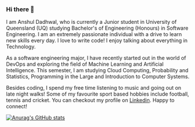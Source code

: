 ### Hi there 👋

I am Anshul Dadhwal, who is currently a Junior student in University of Queensland (UQ) studying Bachelor's of Engineering (Honours) in Software Engineering. I am an extremely passionate individual with a drive to learn new skills every day. I love to write code! I enjoy talking about everything in Technology. 

As a software engineering major, I have recently started out in the world of DevOps and exploring the field of Machine Learning and Artificial Intelligence. This semester, I am studying Cloud Computing, Probability and Statistics, Programming in the Large and Introduction to Computer Systems.

Besides coding, I spend my free time listening to music and going out on late night walks! Some of my favourite sport based hobbies include football, tennis and cricket.
You can checkout my profile on [Linkedin](https://www.linkedin.com/in/anshul-dadhwal-8b7271226/).  Happy to connect!

[![Anurag's GitHub stats](https://github-readme-stats.vercel.app/api?username=AnshulDadhwal)](https://github.com/anuraghazra/github-readme-stats)
